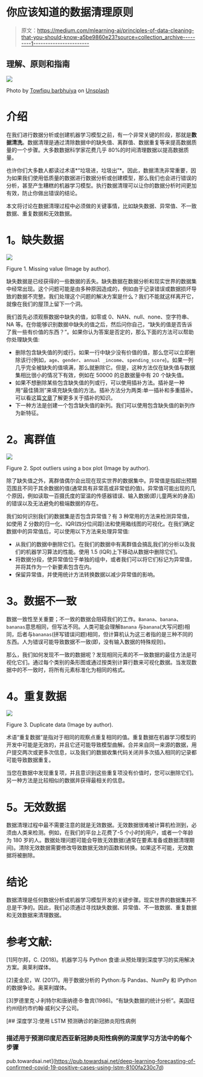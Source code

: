 # 你应该知道的数据清理原则

> 原文：<https://medium.com/mlearning-ai/principles-of-data-cleaning-that-you-should-know-a5be9860e23?source=collection_archive---------1----------------------->

## 理解、原则和指南

![](img/100d58782e8c9787a203eaeb3dbb842b.png)

Photo by [Towfiqu barbhuiya](https://unsplash.com/es/@towfiqu999999?utm_source=unsplash&utm_medium=referral&utm_content=creditCopyText) on [Unsplash](https://unsplash.com/s/photos/cleaning?utm_source=unsplash&utm_medium=referral&utm_content=creditCopyText)

# 介绍

在我们进行数据分析或创建机器学习模型之前，有一个非常关键的阶段，那就是**数据清洗**。数据清理是通过清除数据中的缺失值、离群值、数据重复等来提高数据质量的一个步骤。大多数数据科学家花费几乎 80%的时间清理数据以提高数据质量。

也许你们大多数人都读过术语*“垃圾进，垃圾出”*。因此，数据清洗非常重要，因为如果我们使用低质量的数据进行数据分析或创建模型，那么我们也会进行错误的分析，甚至产生糟糕的机器学习模型。执行数据清理可以让你的数据分析时间更加有效，防止你做出错误的结论。

本文将讨论在数据清理过程中必须做的关键事情，比如缺失数据、异常值、不一致数据、重复数据和无效数据。

# **1。缺失数据**

![](img/73b9ab8c1a70a17c189684ad2f00ca71.png)

Figure 1\. Missing value (Image by author).

缺失数据是已经获得的一些数据的丢失。缺失数据在数据分析和现实世界的数据集中经常出现。这个问题可能是由多种原因造成的，例如由于记录错误或数据损坏导致的数据不完整。我们处理这个问题的解决方案是什么？我们不能就这样离开它，就像在我们的屋顶上留下一个洞。

我们首先必须观察数据中缺失的值，如零或 0、NAN、null、none、空字符串、NA 等。在你能够识别数据中缺失的值之后，然后问你自己，“缺失的值是否告诉了我一些有价值的东西？”。如果你认为答案是否定的，那么下面的方法可以帮助你处理缺失值:

*   删除包含缺失值的列或行。如果一行中缺少没有价值的值，那么您可以立即删除该行(例如，`age`、`gender`、`annual _income`、`spending_score`)。如果一列几乎完全被缺失的值填满，那么就删除它。但是，这种方法仅在缺失值与数据集相比很小的情况下有效，例如在 50000 的总数据量中有 20 个缺失值。
*   如果不想删除某些包含缺失值的列或行，可以使用插补方法。插补是一种用“最佳猜测”来填充缺失值的方法。插补方法分为两类:单一插补和多重插补。可以看这篇[文章](https://towardsdatascience.com/a-better-way-to-handle-missing-values-in-your-dataset-using-iterativeimputer-9e6e84857d98)了解更多关于插补的知识。
*   下一种方法是创建一个包含缺失值的新列。我们可以使用包含缺失值的新列作为新特征。

# **2。离群值**

![](img/9c9f31a4a450f15fbd67ced1962c8989.png)

Figure 2\. Spot outliers using a box plot (Image by author).

除了缺失值之外，离群值偶尔会出现在现实世界的数据集中。异常值是指超出预期范围且不同于其余数据的值(通常具有非常高或非常低的值)。异常值可能出现的几个原因，例如读取一百摄氏度的室温的传感器错误、输入数据(即儿童两米的身高)的错误以及无法避免的极端数据的存在。

我们如何识别我们的数据集是否包含异常值？有 3 种常用的方法来检测异常值，如使用 Z 分数的归一化、IQR(四分位间距)法和使用箱线图的可视化。在我们确定数据中的异常值后，可以使用以下方法来处理异常值:

*   从我们的数据中删除它们。在我们的数据中有离群值会搞乱我们的分析以及我们的机器学习算法的性能。使用 1.5 (IQR)上下移动从数据中删除它们。
*   将数据分段，使异常值位于单独的组中，或者我们可以将它们标记为异常值，并将其作为一个新要素包含在内。
*   保留异常值，并使用统计方法转换数据以减少异常值的影响。

# **3。数据不一致**

数据一致性至关重要；不一致的数据会阻碍我们的工作。`Banana`、`banana`、`bananas`意思相同，但写法不同。人类可能会理解`Banana` 与`banana`(大写问题)相同，后者与`bananas`(拼写错误问题)相同，但计算机认为这三者指的是三种不同的东西。人为错误可能导致数据不一致(即，没有输入数据的特殊规则)。

那么，我们如何发现不一致的数据呢？发现相同元素的不一致数据的最佳方法是可视化它们。通过每个类别的条形图或通过按类别计算行数来可视化数据。当发现数据中的不一致时，将所有元素标准化为相同的格式。

# **4。重复数据**

![](img/06b2b126e147d8594e64987edf4aff50.png)

Figure 3\. Duplicate data (Image by author).

术语“重复数据”是指对于相同的观察点重复相同的值。重复数据在机器学习模型的开发中可能是无效的，并且它还可能导致模型曲解。合并来自同一来源的数据，用户提交两次或更多次信息，以及我们的数据收集代码关闭并多次插入相同的记录都可能导致数据重复。

当您在数据中发现重复项，并且意识到这些重复项没有价值时，您可以删除它们。另一种方法是比较相似的数据并获得最相关的信息。

# **5。无效数据**

数据清理过程中最不需要注意的就是无效数据。无效数据很难被计算机检测到，必须由人类来检测。例如，在我们的平台上花费了-5 个小时的用户，或者一个年龄为 180 岁的人。数据处理问题可能会导致无效数据(通常在要素准备或数据清理期间)。清除无效数据需要修改导致数据无效的函数和转换。如果这不可能，无效数据将被删除。

# **结论**

数据清理是任何数据分析或机器学习模型开发的关键步骤。现实世界的数据集并不总是干净的。因此，我们必须通过寻找缺失数据、异常值、不一致数据、重复数据和无效数据来清理数据。

# **参考文献:**

[1]阿尔邦，C. (2018)。机器学习与 Python 食谱:从预处理到深度学习的实用解决方案。奥莱利媒体。

[2]麦金尼，W. (2017)。用于数据分析的 Python:与 Pandas、NumPy 和 IPython 的数据争论。奥莱利媒体。

[3]罗德里克·J·利特尔和唐纳德·B·鲁宾(1986)。“有缺失数据的统计分析”。美国纽约州纽约市约翰·威利父子公司。

[](https://pub.towardsai.net/deep-learning-forecasting-of-confirmed-covid-19-positive-cases-using-lstm-8100fa230c7d) [## 深度学习:使用 LSTM 预测确诊的新冠肺炎阳性病例

### 描述用于预测印度尼西亚新冠肺炎阳性病例的深度学习方法中的每个步骤

pub.towardsai.net](https://pub.towardsai.net/deep-learning-forecasting-of-confirmed-covid-19-positive-cases-using-lstm-8100fa230c7d)